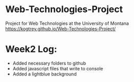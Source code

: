 # Web-Technologies-Project
Project for Web Technologies at the University of Montana
https://kogtrey.github.io/Web-Technologies-Project/
# Week2 Log:
* Added necessary folders to github
* Added javascript files that write to console
* Added a lightblue background
 

